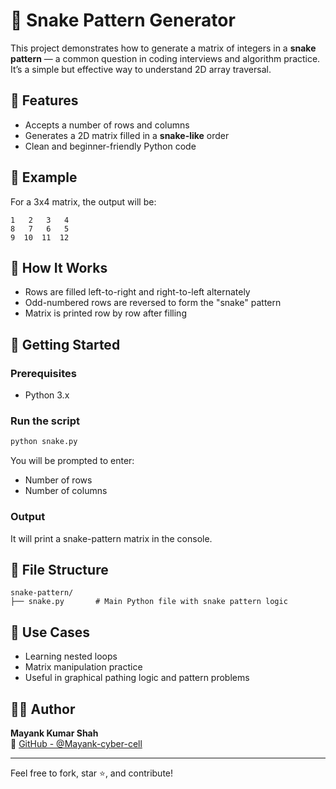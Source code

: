 # 🐍 Snake Pattern Generator

This project demonstrates how to generate a matrix of integers in a **snake pattern** — a common question in coding interviews and algorithm practice. It’s a simple but effective way to understand 2D array traversal.

## 📌 Features

- Accepts a number of rows and columns
- Generates a 2D matrix filled in a **snake-like** order
- Clean and beginner-friendly Python code

## 📸 Example

For a 3x4 matrix, the output will be:

```
1   2   3   4  
8   7   6   5  
9  10  11  12  
```

## 🔧 How It Works

- Rows are filled left-to-right and right-to-left alternately
- Odd-numbered rows are reversed to form the "snake" pattern
- Matrix is printed row by row after filling

## 🚀 Getting Started

### Prerequisites
- Python 3.x

### Run the script

```bash
python snake.py
```

You will be prompted to enter:
- Number of rows
- Number of columns

### Output

It will print a snake-pattern matrix in the console.

## 📁 File Structure

```
snake-pattern/
├── snake.py       # Main Python file with snake pattern logic
```

## 🤔 Use Cases

- Learning nested loops
- Matrix manipulation practice
- Useful in graphical pathing logic and pattern problems

## 🙋‍♂️ Author

**Mayank Kumar Shah**  
🔗 [GitHub - @Mayank-cyber-cell](https://github.com/Mayank-cyber-cell)

---

Feel free to fork, star ⭐, and contribute!
